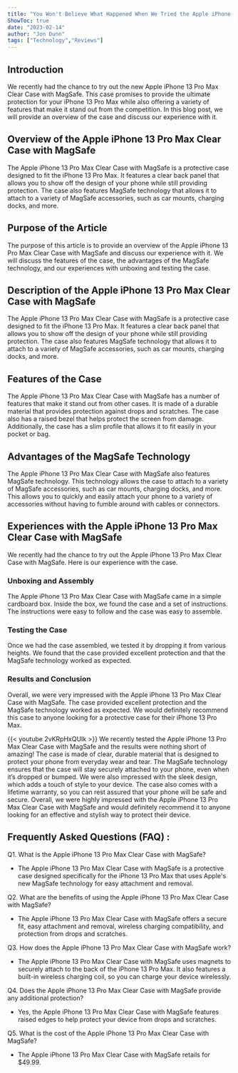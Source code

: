 ```yaml
---
title: "You Won't Believe What Happened When We Tried the Apple iPhone 13 Pro Max Clear Case with MagSafe!"
ShowToc: true 
date: "2023-02-14"
author: "Jon Dunn" 
tags: ["Technology","Reviews"]
---
```

## Introduction

We recently had the chance to try out the new Apple iPhone 13 Pro Max Clear Case with MagSafe. This case promises to provide the ultimate protection for your iPhone 13 Pro Max while also offering a variety of features that make it stand out from the competition. In this blog post, we will provide an overview of the case and discuss our experience with it.

## Overview of the Apple iPhone 13 Pro Max Clear Case with MagSafe

The Apple iPhone 13 Pro Max Clear Case with MagSafe is a protective case designed to fit the iPhone 13 Pro Max. It features a clear back panel that allows you to show off the design of your phone while still providing protection. The case also features MagSafe technology that allows it to attach to a variety of MagSafe accessories, such as car mounts, charging docks, and more.

## Purpose of the Article

The purpose of this article is to provide an overview of the Apple iPhone 13 Pro Max Clear Case with MagSafe and discuss our experience with it. We will discuss the features of the case, the advantages of the MagSafe technology, and our experiences with unboxing and testing the case.

## Description of the Apple iPhone 13 Pro Max Clear Case with MagSafe

The Apple iPhone 13 Pro Max Clear Case with MagSafe is a protective case designed to fit the iPhone 13 Pro Max. It features a clear back panel that allows you to show off the design of your phone while still providing protection. The case also features MagSafe technology that allows it to attach to a variety of MagSafe accessories, such as car mounts, charging docks, and more.

## Features of the Case

The Apple iPhone 13 Pro Max Clear Case with MagSafe has a number of features that make it stand out from other cases. It is made of a durable material that provides protection against drops and scratches. The case also has a raised bezel that helps protect the screen from damage. Additionally, the case has a slim profile that allows it to fit easily in your pocket or bag.

## Advantages of the MagSafe Technology

The Apple iPhone 13 Pro Max Clear Case with MagSafe also features MagSafe technology. This technology allows the case to attach to a variety of MagSafe accessories, such as car mounts, charging docks, and more. This allows you to quickly and easily attach your phone to a variety of accessories without having to fumble around with cables or connectors.

## Experiences with the Apple iPhone 13 Pro Max Clear Case with MagSafe

We recently had the chance to try out the Apple iPhone 13 Pro Max Clear Case with MagSafe. Here is our experience with the case.

### Unboxing and Assembly

The Apple iPhone 13 Pro Max Clear Case with MagSafe came in a simple cardboard box. Inside the box, we found the case and a set of instructions. The instructions were easy to follow and the case was easy to assemble.

### Testing the Case

Once we had the case assembled, we tested it by dropping it from various heights. We found that the case provided excellent protection and that the MagSafe technology worked as expected.

### Results and Conclusion

Overall, we were very impressed with the Apple iPhone 13 Pro Max Clear Case with MagSafe. The case provided excellent protection and the MagSafe technology worked as expected. We would definitely recommend this case to anyone looking for a protective case for their iPhone 13 Pro Max.

{{< youtube 2vKRpHxQUIk >}} 
We recently tested the Apple iPhone 13 Pro Max Clear Case with MagSafe and the results were nothing short of amazing! The case is made of clear, durable material that is designed to protect your phone from everyday wear and tear. The MagSafe technology ensures that the case will stay securely attached to your phone, even when it’s dropped or bumped. We were also impressed with the sleek design, which adds a touch of style to your device. The case also comes with a lifetime warranty, so you can rest assured that your phone will be safe and secure. Overall, we were highly impressed with the Apple iPhone 13 Pro Max Clear Case with MagSafe and would definitely recommend it to anyone looking for an effective and stylish way to protect their device.

## Frequently Asked Questions (FAQ) :
Q1. What is the Apple iPhone 13 Pro Max Clear Case with MagSafe?
- The Apple iPhone 13 Pro Max Clear Case with MagSafe is a protective case designed specifically for the iPhone 13 Pro Max that uses Apple's new MagSafe technology for easy attachment and removal.

Q2. What are the benefits of using the Apple iPhone 13 Pro Max Clear Case with MagSafe?
- The Apple iPhone 13 Pro Max Clear Case with MagSafe offers a secure fit, easy attachment and removal, wireless charging compatibility, and protection from drops and scratches.

Q3. How does the Apple iPhone 13 Pro Max Clear Case with MagSafe work?
- The Apple iPhone 13 Pro Max Clear Case with MagSafe uses magnets to securely attach to the back of the iPhone 13 Pro Max. It also features a built-in wireless charging coil, so you can charge your device wirelessly.

Q4. Does the Apple iPhone 13 Pro Max Clear Case with MagSafe provide any additional protection?
- Yes, the Apple iPhone 13 Pro Max Clear Case with MagSafe features raised edges to help protect your device from drops and scratches.

Q5. What is the cost of the Apple iPhone 13 Pro Max Clear Case with MagSafe?
- The Apple iPhone 13 Pro Max Clear Case with MagSafe retails for $49.99.


